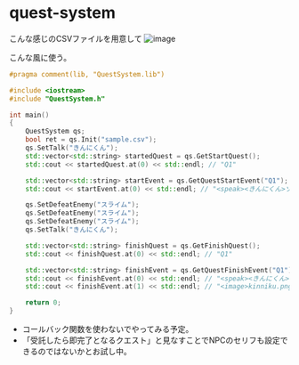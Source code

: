 # quest-system

こんな感じのCSVファイルを用意して
![image](https://github.com/user-attachments/assets/1d9f1ca6-4bbf-4a0c-bb3b-191878336963)


こんな風に使う。

```cpp
#pragma comment(lib, "QuestSystem.lib")

#include <iostream>
#include "QuestSystem.h"

int main()
{
    QuestSystem qs;
    bool ret = qs.Init("sample.csv");
    qs.SetTalk("きんにくん");
    std::vector<std::string> startedQuest = qs.GetStartQuest();
    std::cout << startedQuest.at(0) << std::endl; // "Q1"

    std::vector<std::string> startEvent = qs.GetQuestStartEvent("Q1");
    std::cout << startEvent.at(0) << std::endl; // "<speak><きんにくん>ゾンビを３匹倒してくれ"

    qs.SetDefeatEnemy("スライム");
    qs.SetDefeatEnemy("スライム");
    qs.SetDefeatEnemy("スライム");
    qs.SetTalk("きんにくん");

    std::vector<std::string> finishQuest = qs.GetFinishQuest();
    std::cout << finishQuest.at(0) << std::endl; // "Q1"

    std::vector<std::string> finishEvent = qs.GetQuestFinishEvent("Q1");
    std::cout << finishEvent.at(0) << std::endl; // "<speak><きんにくん>ありがとうございました"
    std::cout << finishEvent.at(1) << std::endl; // "<image>kinniku.png"

    return 0;
}

```

- コールバック関数を使わないでやってみる予定。
- 「受託したら即完了となるクエスト」と見なすことでNPCのセリフも設定できるのではないかとお試し中。

